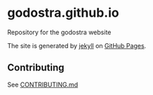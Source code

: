 # godostra.github.io
Repository for the godostra website

The site is generated by [jekyll](https://jekyllrb.com/) on [GitHub
Pages](https://pages.github.com/).

## Contributing

See [CONTRIBUTING.md](https://github.com/Godostra/godostra.github.io/blob/master/CONTRIBUTING.md)




